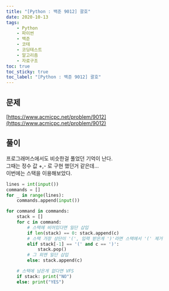 ```yaml
---
title: "[Python : 백준 9012] 괄호"
date: 2020-10-13
tags:
    - Python
    - 파이썬
    - 백준
    - 코테
    - 코딩테스트
    - 알고리즘
    - 자료구조
toc: true
toc_sticky: true
toc_label: "[Python : 백준 9012] 괄호"
---
```

## 문제
[https://www.acmicpc.net/problem/9012](https://www.acmicpc.net/problem/9012)

## 풀이
프로그래머스에서도 비슷한걸 풀었던 기억이 난다.  
그때는 정수 값 +,- 로 구현 했던거 같은데...  
이번에는 스택을 이용해보았다.  

```python
lines = int(input())
commands = []
for _ in range(lines):
    commands.append(input())

for command in commands:
    stack = []
    for c in command:
        # 스택에 비어있다면 일단 삽입
        if len(stack) == 0: stack.append(c)
        # 스택 가장 상단이 '(', 입력 받은게 ')'라면 스택에서 '(' 제거
        elif stack[-1] == '(' and c == ')':
            stack.pop()
        # 그 외엔 일단 삽입
        else: stack.append(c)

    # 스택에 남은게 없다면 VFS
    if stack: print("NO")
    else: print("YES")
```